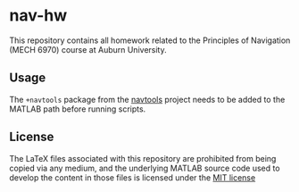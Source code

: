# nav-hw

This repository contains all homework related to the Principles of Navigation (MECH 6970) course at Auburn University.

## Usage

The `+navtools` package from the [navtools][navtools-url] project needs to be added to the MATLAB path before running scripts.

## License

The LaTeX files associated with this repository are prohibited from being copied via any medium, and the underlying MATLAB source code used to develop the content in those files is licensed under the [MIT license](LICENSE.md)

<!-- MARKDOWN Links & Images -->

[navtools-url]: https://github.com/tannerkoza/navtools
